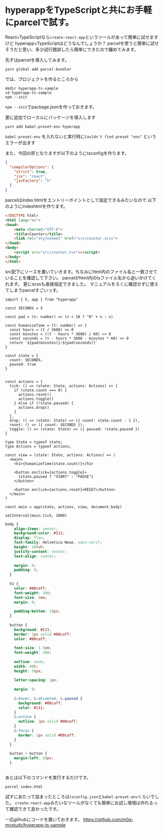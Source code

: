 # hyperappをTypeScriptと共にお手軽にparcelで試す。
React+TypeScriptなら``create-react-app``というツールがあって簡単に試せますけど
hyperapp+TypeScriptはどうなんでしょうか？
parcelを使うと簡単に試せそうだと思い、多少試行錯誤したら簡単にできたので纏めてみます。

先ずはparcelを導入してみます。

```
yarn global add parcel-bundler
```

では、プロジェクトを作るところから

```
mkdir hyperapp-ts-sample
cd hyperapp-ts-sample
npm --init
```

``npm --init``でpackage.jsonを作っておきます。

更に追加でローカルにバッケージを導入します

```
yarn add babel-preset-env hyperapp
```

``babel-preset-env`` を入れないと実行時に``Couldn't find preset "env"`` というエラーが出ます

また、今回の肝となりますが以下のようにtsconfigを作ります。

```tsconfig.json
{
  "compilerOptions": {
    "strict": true,
    "jsx": "react",
    "jsxFactory": "h"
  }
}
```
parcelはindex.htmlをエントリーポイントとして指定できるみたいなので
以下のようにindexhtmlを作ります。

```html
<!DOCTYPE html>
<html lang="en">
<head>
    <meta charset="UTF-8">
    <title>Counter</title>
    <link rel="stylesheet" href="src/counter.scss">
</head>
<body>
    <script src="src/counter.tsx"></script>
</body>
</html>
```

src配下にソースを置いていきます。ちなみにhtml内のファイル名と一致させていることを確認して下さい。
parcelがhtml内のtsファイル名から追いかけてくれます。
更にscssも直接指定できました。
マニュアルをろくに確認せずに使えてしまうparcelすごいっす。


```src/counter.tsx
import { h, app } from "hyperapp"

const SECONDS = 5

const pad = (n: number) => (n < 10 ? "0" + n : n)

const humanizeTime = (t: number) => {
  const hours = (t / 3600) >> 0
  const minutes = ((t - hours * 3600) / 60) >> 0
  const seconds = (t - hours * 3600 - minutes * 60) >> 0
  return `${pad(minutes)}:${pad(seconds)}`
}

const state = {
  count: SECONDS,
  paused: true
}


const actions = {
  tick: () => (state: State, actions: Actions) => {
    if (state.count === 0) {
      actions.reset()
      actions.toggle()
    } else if (!state.paused) {
      actions.drop()
    }
  },
  drop: () => (state: State) => ({ count: state.count - 1 }),
  reset: () => ({ count: SECONDS }),
  toggle: () => (state: State) => ({ paused: !state.paused })
}

type State = typeof state;
type Actions = typeof actions;

const view = (state: State, actions: Actions) => (
  <main>
    <h1>{humanizeTime(state.count)}</h1>

    <button onclick={actions.toggle}>
      {state.paused ? "START" : "PAUSE"}
    </button>

    <button onclick={actions.reset}>RESET</button>
  </main>
)

const main = app(state, actions, view, document.body)

setInterval(main.tick, 1000)
```

```src/counter.scss
body {
    align-items: center;
    background-color: #111;
    display: flex;
    font-family: Helvetica Neue, sans-serif;
    height: 100vh;
    justify-content: center;
    text-align: center;
  
    margin: 0;
    padding: 0;
  }
  
  h1 {
    color: #00caff;
    font-weight: 100;
    font-size: 9em;
    margin: 0;
    
    padding-bottom: 10px;
  }
  
  button {
    background: #111;
    border: 1px solid #00caff;
    color: #00caff;
  
    font-size: 1.5em;
    font-weight: 200;
  
    outline: none;
    width: 48%;
    height: 50px;
  
    letter-spacing: 1px;
  
    margin: 0;
  
    &:hover, &:disabled, &.paused {
      background: #00caff;
      color: #111;
    }
    &:active {
      outline: 2px solid #00caff;
    }
    &:focus {
      border: 1px solid #00caff;
    }
  }
  
  button + button {
    margin-left: 10px;
  }
  
```

あとは以下のコマンドを実行するだけです。

```
parcel index.html
```

試すにあたって詰まったところは``tsconfig.json``と``babel-preset-env``くらいでした。
``create-react-app``みたいなツールがなくても簡単にお試し環境は作れるって確認できて良かったです。

一応githubにコードを置いておきます。
https://github.com/m0a-mystudy/hyperapp-ts-sample






